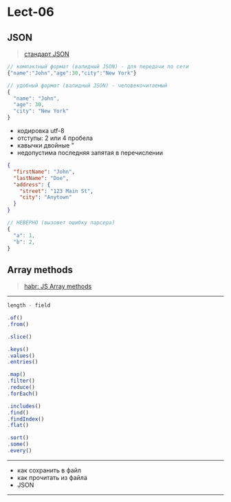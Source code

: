 # Lect-06  

## JSON  

> [стандарт JSON](https://datatracker.ietf.org/doc/html/rfc8259)  

```js
// компактный формат (валидный JSON) - для передачи по сети
{"name":"John","age":30,"city":"New York"}

// удобный формат (валидный JSON) - человекочитаемый
{
  "name": "John",
  "age": 30,
  "city": "New York"
}
```

- кодировка utf-8  
- отступы: 2 или 4 пробела  
- кавычки двойные "  
- недопустима последняя запятая в перечислении  

```json
{
  "firstName": "John",
  "lastName": "Doe",
  "address": {
    "street": "123 Main St",
    "city": "Anytown"
  }
}
```

```js
// НЕВЕРНО (вызовет ошибку парсера)
{
  "a": 1,
  "b": 2,
}
```

## Array methods  

> [habr: JS Array methods](https://habr.com/ru/companies/ruvds/articles/430380/)  

---  

```js
length - field

.of()
.from()

.slice()

.keys()
.values()
.entries()

.map()
.filter()
.reduce()
.forEach()

.includes()
.find()
.findIndex()
.flat()

.sort()
.some()
.every()
```

---  

- как сохранить в файл  
- как прочитать из файла  
- JSON  

---  
